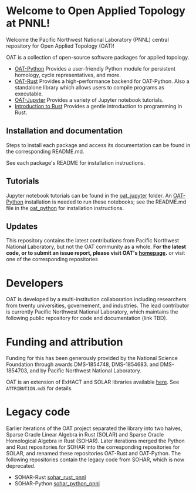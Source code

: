 # Welcome to Open Applied Topology at PNNL!

Welcome the Pacific Northwest National Laboratory (PNNL) central repository for Open Applied Topology (OAT)!

OAT is a collection of open-source software packages for applied topology.

- [OAT-Python](oat_python) Provides a user-friendly Python module for persistent homology, cycle representatives, and more.
- [OAT-Rust](oat_rust) Provides a high-performance backend for OAT-Python. Also a standalone library which allows users to compile programs as executable.
- [OAT-Jupyter](oat_jupyter) Provides a variety of Jupyter notebook tutorials.
- [Introduction to Rust](introduction_to_rust_pnnl) Provides a gentle introduction to programming in Rust.


## Installation and documentation

Steps to install each package and access its documentation can be found in the corresponding README.md.

See each package's README for installation instructions. 

## Tutorials

Jupyter notebook tutorials can be found in the [oat_jupyter](oat_jupyter) folder. An [OAT-Python](oat_python) installation is needed to run these notebooks; see the README.md file in the [oat_python](oat_python) for installation instructions.

## Updates

This repository contains the latest contributions from Pacific Northwest National Laboratory, but not the OAT community as a whole. **For the latest code, or to submit an issue report, please visit OAT's [homepage](https://openappliedtopology.github.io).** or visit one of the corresponding repositories

# Developers

OAT is developed by a multi-institution collaboration including researchers from twenty universities, governement, and industries. The lead contributor is currently Pacific Northwest National Laboratory, which maintains the following public repository for code and documentation (link TBD).

# Funding and attribution

Funding for this has been generously provided by the National Science Foundation through awards DMS-1854748, DMS-1854683. and DMS-1854703, and by Pacific Northwest National Laboratory.


OAT is an extension of ExHACT and SOLAR libraries available [here](https://github.com/ExHACT).  See `ATTRIBUTION.mdS` for details.

# Legacy  code

Earlier iterations of the OAT project separated the library into two halves, Sparse Oracle Linear Algebra in Rust (SOLAR) and Sparse Oracle Homological Algebra in Rust (SOHAR). Later iterations merged the Python and Rust repositories for SOHAR into the corresponding repositories for SOLAR, and renamed these repositories OAT-Rust and OAT-Python. The following repositories contain the legacy code from SOHAR, which is now deprecated.

- SOHAR-Rust [sohar_rust_pnnl](https://github.com/pnnl/sohar_rust_pnnl)
- SOHAR-Python [sohar_python_pnnl](https://github.com/pnnl/sohar_python_pnnl)